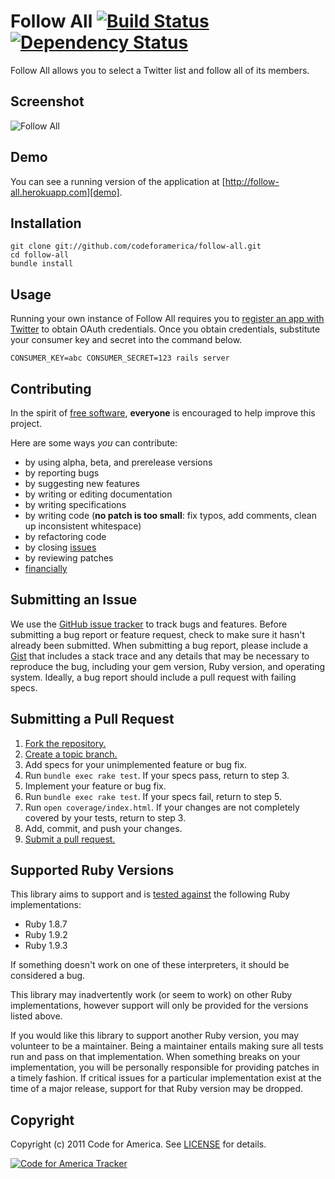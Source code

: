 # Follow All [![Build Status](https://secure.travis-ci.org/codeforamerica/follow-all.png?branch=master)][travis] [![Dependency Status](https://gemnasium.com/codeforamerica/follow-all.png?travis)][gemnasium]
Follow All allows you to select a Twitter list and follow all of its members.

[travis]: http://travis-ci.org/codeforamerica/follow-all
[gemnasium]: https://gemnasium.com/codeforamerica/follow-all

## Screenshot
![Follow All](https://github.com/codeforamerica/follow-all/raw/master/screenshot.png "Follow All")

## Demo
You can see a running version of the application at
[http://follow-all.herokuapp.com][demo].

[demo]: http://follow-all.herokuapp.com

## Installation
    git clone git://github.com/codeforamerica/follow-all.git
    cd follow-all
    bundle install

## Usage
Running your own instance of Follow All requires you to [register an app with
Twitter][apps] to obtain OAuth credentials. Once you obtain credentials,
substitute your consumer key and secret into the command below.

[apps]: http://dev.twitter.com/apps

    CONSUMER_KEY=abc CONSUMER_SECRET=123 rails server

## Contributing
In the spirit of [free software][free-sw], **everyone** is encouraged to help
improve this project.

[free-sw]: http://www.fsf.org/licensing/essays/free-sw.html

Here are some ways *you* can contribute:

* by using alpha, beta, and prerelease versions
* by reporting bugs
* by suggesting new features
* by writing or editing documentation
* by writing specifications
* by writing code (**no patch is too small**: fix typos, add comments, clean up
  inconsistent whitespace)
* by refactoring code
* by closing [issues][]
* by reviewing patches
* [financially][]

[issues]: https://github.com/codeforamerica/follow-all/issues
[financially]: https://secure.codeforamerica.org/page/contribute

## Submitting an Issue
We use the [GitHub issue tracker][issues] to track bugs and features. Before
submitting a bug report or feature request, check to make sure it hasn't
already been submitted. When submitting a bug report, please include a [Gist][]
that includes a stack trace and any details that may be necessary to reproduce
the bug, including your gem version, Ruby version, and operating system.
Ideally, a bug report should include a pull request with failing specs.

[gist]: https://gist.github.com/

## Submitting a Pull Request
1. [Fork the repository.][fork]
2. [Create a topic branch.][branch]
3. Add specs for your unimplemented feature or bug fix.
4. Run `bundle exec rake test`. If your specs pass, return to step 3.
5. Implement your feature or bug fix.
6. Run `bundle exec rake test`. If your specs fail, return to step 5.
7. Run `open coverage/index.html`. If your changes are not completely covered
   by your tests, return to step 3.
8. Add, commit, and push your changes.
9. [Submit a pull request.][pr]

[fork]: http://help.github.com/fork-a-repo/
[branch]: http://learn.github.com/p/branching.html
[pr]: http://help.github.com/send-pull-requests/

## Supported Ruby Versions
This library aims to support and is [tested against][travis] the following Ruby
implementations:

* Ruby 1.8.7
* Ruby 1.9.2
* Ruby 1.9.3

If something doesn't work on one of these interpreters, it should be considered
a bug.

This library may inadvertently work (or seem to work) on other Ruby
implementations, however support will only be provided for the versions listed
above.

If you would like this library to support another Ruby version, you may
volunteer to be a maintainer. Being a maintainer entails making sure all tests
run and pass on that implementation. When something breaks on your
implementation, you will be personally responsible for providing patches in a
timely fashion. If critical issues for a particular implementation exist at the
time of a major release, support for that Ruby version may be dropped.

## Copyright
Copyright (c) 2011 Code for America. See [LICENSE][] for details.

[license]: https://github.com/codeforamerica/follow-all/blob/master/LICENSE.md

[![Code for America Tracker](http://stats.codeforamerica.org/codeforamerica/follow-all.png)][tracker]

[tracker]: http://stats.codeforamerica.org/projects/follow-all
